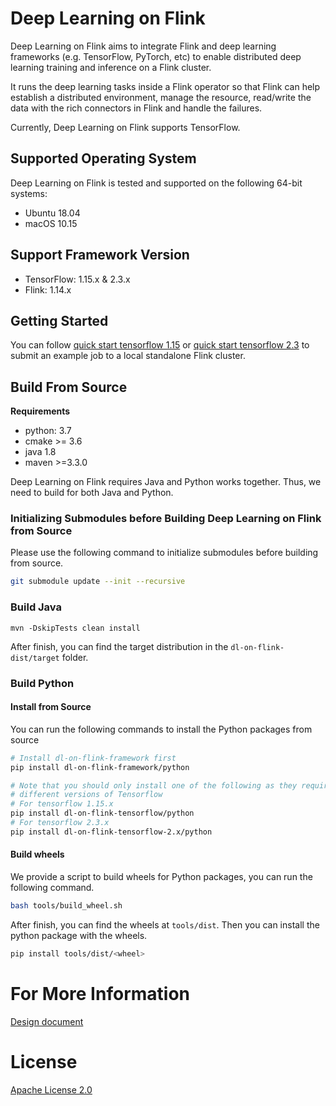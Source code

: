 # Deep Learning on Flink

Deep Learning on Flink aims to integrate Flink and deep learning frameworks
(e.g. TensorFlow, PyTorch, etc) to enable distributed deep learning training and
inference on a Flink cluster.

It runs the deep learning tasks inside a Flink operator so that Flink can help
establish a distributed environment, manage the resource, read/write the data
with the rich connectors in Flink and handle the failures.

Currently, Deep Learning on Flink supports TensorFlow.

## Supported Operating System
Deep Learning on Flink is tested and supported on the following 64-bit systems:

- Ubuntu 18.04
- macOS 10.15

## Support Framework Version
- TensorFlow: 1.15.x & 2.3.x
- Flink: 1.14.x
 
## Getting Started

You can follow [quick start tensorflow 1.15](doc/quick-start/quick_start_tensorflow_1.15.md)
or [quick start tensorflow 2.3](doc/quick-start/quick_start_tensorflow_2.3.md) 
to submit an example job to a local standalone Flink cluster.

## Build From Source

**Requirements**
- python: 3.7
- cmake >= 3.6
- java 1.8
- maven >=3.3.0

Deep Learning on Flink requires Java and Python works together. Thus, we need 
to build for both Java and Python.

### Initializing Submodules before Building Deep Learning on Flink from Source

Please use the following command to initialize submodules before building 
from source.

```bash
git submodule update --init --recursive
```

### Build Java

```shell 
mvn -DskipTests clean install
```

After finish, you can find the target distribution in the `dl-on-flink-dist/target`
folder.

### Build Python

#### Install from Source
You can run the following commands to install the Python packages from source

```sh
# Install dl-on-flink-framework first
pip install dl-on-flink-framework/python

# Note that you should only install one of the following as they require
# different versions of Tensorflow 
# For tensorflow 1.15.x
pip install dl-on-flink-tensorflow/python
# For tensorflow 2.3.x
pip install dl-on-flink-tensorflow-2.x/python
```

#### Build wheels
We provide a script to build wheels for Python packages, you can run the
following command.

```sh
bash tools/build_wheel.sh
```

After finish, you can find the wheels at `tools/dist`. Then you can install the
python package with the wheels.

```sh
pip install tools/dist/<wheel>
```

# For More Information

[Design document](doc/design.md)

# License
[Apache License 2.0](LICENSE)
